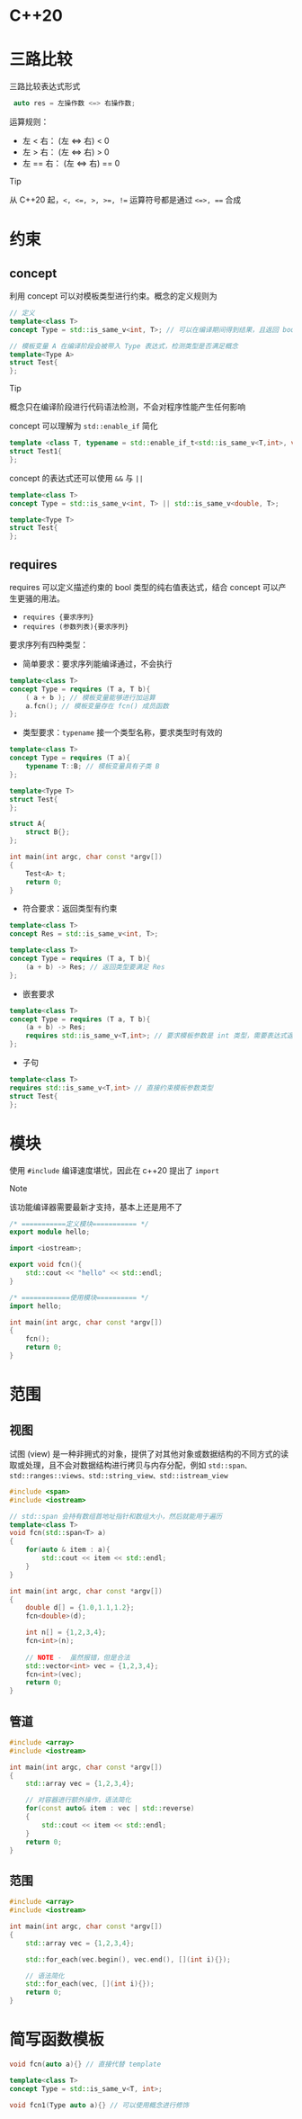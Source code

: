 # C++20

# 三路比较

三路比较表达式形式

```cpp
 auto res = 左操作数 <=> 右操作数;
```
运算规则：
- 左 < 右： (左 <=> 右) < 0
- 左 > 右： (左 <=> 右) > 0
- 左 == 右： (左 <=> 右) == 0

> [!tip]
> 从 C++20 起，`<, <=, >, >=, !=` 运算符号都是通过 `<=>, ==` 合成


# 约束

## concept

利用 concept 可以对模板类型进行约束。概念的定义规则为

```cpp
// 定义
template<class T>
concept Type = std::is_same_v<int, T>; // 可以在编译期间得到结果，且返回 bool 类型的表达式 

// 模板变量 A 在编译阶段会被带入 Type 表达式，检测类型是否满足概念
template<Type A>
struct Test{
};
```

> [!tip]
> 概念只在编译阶段进行代码语法检测，不会对程序性能产生任何影响

concept 可以理解为 `std::enable_if` 简化

```cpp
template <class T, typename = std::enable_if_t<std::is_same_v<T,int>, void> >
struct Test1{
};
```

concept 的表达式还可以使用 `&&` 与 `||`

```cpp
template<class T>
concept Type = std::is_same_v<int, T> || std::is_same_v<double, T>;

template<Type T>
struct Test{
};
```

## requires

requires 可以定义描述约束的 bool 类型的纯右值表达式，结合 concept 可以产生更骚的用法。
- `requires {要求序列}`
- `requires (参数列表){要求序列}`

要求序列有四种类型：
- 简单要求：要求序列能编译通过，不会执行

```cpp
template<class T>
concept Type = requires (T a, T b){
    ( a + b ); // 模板变量能够进行加运算
    a.fcn(); // 模板变量存在 fcn() 成员函数
};
```

- 类型要求：`typename` 接一个类型名称，要求类型时有效的

```cpp
template<class T>
concept Type = requires (T a){
    typename T::B; // 模板变量具有子类 B
};

template<Type T>
struct Test{
};

struct A{
    struct B{};
};

int main(int argc, char const *argv[])
{
    Test<A> t;
    return 0;
}
```

- 符合要求：返回类型有约束

```cpp
template<class T>
concept Res = std::is_same_v<int, T>;

template<class T>
concept Type = requires (T a, T b){
    (a + b) -> Res; // 返回类型要满足 Res
};
```

- 嵌套要求

```cpp
template<class T>
concept Type = requires (T a, T b){
    (a + b) -> Res;
    requires std::is_same_v<T,int>; // 要求模板参数是 int 类型，需要表达式返回 true
};
```

- 子句

```cpp
template<class T>
requires std::is_same_v<T,int> // 直接约束模板参数类型
struct Test{
};
```

# 模块

使用 `#include` 编译速度堪忧，因此在 c++20 提出了 `import`

> [!note]
> 该功能编译器需要最新才支持，基本上还是用不了

```cpp
/* ===========定义模块=========== */
export module hello;

import <iostream>;

export void fcn(){
    std::cout << "hello" << std::endl;
}

/* ============使用模块========== */
import hello;

int main(int argc, char const *argv[])
{
    fcn();
    return 0;
}
```

# 范围

## 视图

试图 (view) 是一种非拥式的对象，提供了对其他对象或数据结构的不同方式的读取或处理，且不会对数据结构进行拷贝与内存分配，例如 `std::span、std::ranges::views、std::string_view、std::istream_view`

```cpp
#include <span>
#include <iostream>

// std::span 会持有数组首地址指针和数组大小，然后就能用于遍历
template<class T>
void fcn(std::span<T> a)
{
    for(auto & item : a){
        std::cout << item << std::endl;
    }
}

int main(int argc, char const *argv[])
{
    double d[] = {1.0,1.1,1.2};
    fcn<double>(d);

    int n[] = {1,2,3,4};
    fcn<int>(n);
    
    // NOTE -  虽然报错，但是合法
    std::vector<int> vec = {1,2,3,4};
    fcn<int>(vec);
    return 0;
}
```

## 管道

```cpp
#include <array>
#include <iostream>

int main(int argc, char const *argv[])
{
    std::array vec = {1,2,3,4};

    // 对容器进行额外操作，语法简化
    for(const auto& item : vec | std::reverse)
    {
        std::cout << item << std::endl;
    }
    return 0;
}
```

## 范围

```cpp
#include <array>
#include <iostream>

int main(int argc, char const *argv[])
{
    std::array vec = {1,2,3,4};

    std::for_each(vec.begin(), vec.end(), [](int i){});

    // 语法简化
    std::for_each(vec, [](int i){});
    return 0;
}
```

# 简写函数模板

```cpp
void fcn(auto a){} // 直接代替 template

template<class T>
concept Type = std::is_same_v<T, int>;

void fcn1(Type auto a){} // 可以使用概念进行修饰
```
